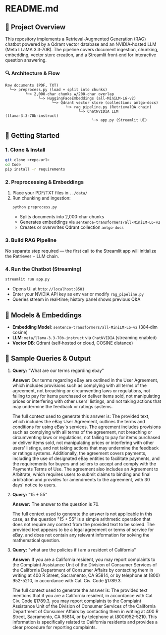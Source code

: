 # README.md

## 📖 Project Overview

This repository implements a Retrieval-Augmented Generation (RAG) chatbot powered by a Qdrant vector database and an NVIDIA-hosted LLM (Meta LLaMA 3.3‑70B). The pipeline covers document ingestion, chunking, embedding, vector store creation, and a Streamlit front‑end for interactive question answering.

### 🔍 Architecture & Flow

```
Raw documents (PDF, TXT)
  └─> preprocess.py (load + split into chunks)
         └─> 2,000‑char chunks w/200‑char overlap
               └─> HuggingFaceEmbeddings (all‑MiniLM‑L6‑v2)
                     └─> Qdrant vector store (collection: amlgo‑docs)
                           └─> rag_pipeline.py (RetrievalQA chain)
                                 └─> ChatNVIDIA LLM (llama‑3.3‑70b‑instruct)
                                       └─> app.py (Streamlit UI)
```

## 🚀 Getting Started

### 1. Clone & Install

```bash
git clone <repo-url>
cd Code
pip install -r requirements
```

### 2. Preprocessing & Embeddings

1. Place your PDF/TXT files in `../data/`
2. Run chunking and ingestion:
   ```bash
   python preprocess.py
   ```
   - Splits documents into 2,000‑char chunks
   - Generates embeddings via `sentence‑transformers/all‑MiniLM‑L6‑v2`
   - Creates or overwrites Qdrant collection `amlgo‑docs`

### 3. Build RAG Pipeline

No separate step required — the first call to the Streamlit app will initialize the Retriever + LLM chain.

### 4. Run the Chatbot (Streaming)

```bash
streamlit run app.py
```

- Opens UI at `http://localhost:8501`
- Enter your NVIDIA API key as env var or modify `rag_pipeline.py`
- Queries stream in real‑time; history panel shows previous Q&A

## 🤖 Models & Embeddings

- **Embedding Model**: `sentence‑transformers/all‑MiniLM‑L6‑v2` (384‑dim cosine)
- **LLM**: `meta/llama‑3.3‑70b‑instruct` via `ChatNVIDIA` (streaming enabled)
- **Vector DB**: Qdrant (self‑hosted or cloud, COSINE distance)

## 🎯 Sample Queries & Output

1. **Query:** "What are our terms regarding ebay"
   
   **Answer:** Our terms regarding eBay are outlined in the User Agreement, which includes provisions such as complying with all terms of the agreement, not breaching or circumventing laws or regulations, not failing to pay for items purchased or deliver items sold, not manipulating prices or interfering with other users' listings, and not taking actions that may undermine the feedback or ratings systems.

   The full context used to generate this answer is: The provided text, which includes the eBay User Agreement, outlines the terms and conditions for using eBay's services. The agreement includes provisions such as complying with all terms of the agreement, not breaching or circumventing laws or regulations, not failing to pay for items purchased or deliver items sold, not manipulating prices or interfering with other users' listings, and not taking actions that may undermine the feedback or ratings systems. Additionally, the agreement covers payments, including the use of designated eBay entities to facilitate payments, and the requirements for buyers and sellers to accept and comply with the Payments Terms of Use. The agreement also includes an Agreement to Arbitrate, which requires users to submit claims to binding and final arbitration and provides for amendments to the agreement, with 30 days' notice to users.

2. **Query:** "15 + 55"
   
   **Answer:** The answer to the question is 70.

   The full context used to generate the answer is not applicable in this case, as the question "15 + 55" is a simple arithmetic operation that does not require any context from the provided text to be solved. The provided text appears to be a legal agreement or terms of service for eBay, and does not contain any relevant information for solving the mathematical question.

3. **Query:** "what are the policies if i am a resident of California"
   
   **Answer:** If you are a California resident, you may report complaints to the Complaint Assistance Unit of the Division of Consumer Services of the California Department of Consumer Affairs by contacting them in writing at 400 R Street, Sacramento, CA 95814, or by telephone at (800) 952-5210, in accordance with Cal. Civ. Code §1789.3. 
   
   The full context used to generate the answer is: The provided text mentions that if you are a California resident, in accordance with Cal. Civ. Code §1789.3, you may report complaints to the Complaint Assistance Unit of the Division of Consumer Services of the California Department of Consumer Affairs by contacting them in writing at 400 R Street, Sacramento, CA 95814, or by telephone at (800)952-5210. This information is specifically related to California residents and provides a clear procedure for reporting complaints.

